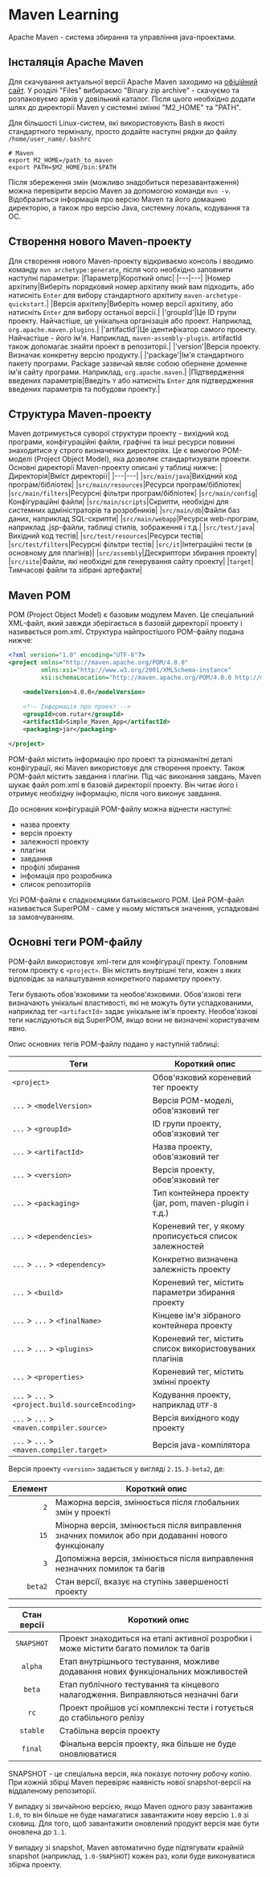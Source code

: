# Maven Learning
Apache Maven - система збирання та управління java-проектами.

## Інсталяція Apache Maven

Для скачування актуальної версії Apache Maven заходимо на [офіційний сайт](https://maven.apache.org/download.cgi "https://maven.apache.org/download.cgi"). У розділі "Files" вибираємо "Binary zip archive" - скачуємо та розпаковуємо архів у довільний каталог. Після цього необхідно додати шлях до директорії Maven у системні змінні "M2_HOME" та "PATH".

Для більшості Linux-систем, які використовують Bash в якості стандартного терміналу, просто додайте наступні рядки до файлу `/home/user_name/.bashrc`
```
# Maven
export M2_HOME=/path_to_maven
export PATH=$M2_HOME/bin:$PATH
```
Після збереження змін (можливо знадобиться перезавантаження) можна перевірити версію Maven за допомогою команди `mvn -v`. Відобразиться інформація про версію Maven та його домашню директорію, а також про версію Java, системну локаль, кодування та ОС.

## Створення нового Maven-проекту

Для створення нового Maven-проекту відкриваємо консоль і вводимо команду `mvn archetype:generate`, після чого необхідно заповнити наступні параметри:
|Параметр|Короткий опис|
|---|---|
|Номер архітипу|Виберіть порядковий номер архітипу який вам підходить, або натисніть `Enter` для вибору стандартного архітипу `maven-archetype-quickstart`.|
|Версія архітипу|Виберіть номер версії архітипу, або натисніть `Enter` для вибору останьої версії.|
|'groupId'|Це ID групи проекту. Найчастіше, це унікальна організація або проект. Наприклад, `org.apache.maven.plugins`.|
|'artifactId'|Це ідентифікатор самого проекту. Найчастіше - його ім'я. Наприклад, `maven-assembly-plugin`. artifactId також допомагає знайти проект в репозиторіі.|
|'version'|Версія проекту. Визначає конкретну версію продукту.|
|'package'|Ім'я стандартного пакету програми. Package зазвичай являє собою обернене доменне ім'я сайту програми. Наприклад, `org.apache.maven`.|
|Підтвердження введених параметрів|Введіть `Y` або натисніть `Enter` для підтвердження введених параметрів та побудови проекту.|

## Структура Maven-проекту

Maven дотримується суворої структури проекту - вихідний код програми, конфігураційні файли, графічні та інші ресурси повинні знаходитися у строго визначених директоріях. Це є вимогою POM-моделі (Project Object Model), яка дозволяє стандартизувати проекти. Основні директорії Maven-проекту описані у таблиці нижче:
|Директорія|Вміст директорії|
|---|---|
|`src/main/java`|Вихідний код програм/бібліотек|
|`src/main/resources`|Ресурси програм/бібліотек|
|`src/main/filters`|Ресурсні фільтри програм/бібліотек|
|`src/main/config`|Конфігураційні файли|
|`src/main/scripts`|Скрипти, необхідні для системних адміністраторів та розробників|
|`src/main/db`|Файли баз даних, наприклад SQL-скрипти|
|`src/main/webapp`|Ресурси web-програм, наприклад .jsp-файли, таблиці стилів, зображення і т.д.|
|`src/test/java`|Вихідний код тестів|
|`src/test/resources`|Ресурси тестів|
|`src/test/filters`|Ресурсні фільтри тестів|
|`src/it`|Інтеграційні тести (в основному для плагінів)|
|`src/assembly`|Дескриптори збирання проекту|
|`src/site`|Файли, які необхідні для генерування сайту проекту|
|`target`|Тимчасові файли та зібрані артефакти|

## Maven POM

POM (Project Object Model) є базовим модулем Maven. Це спеціальний XML-файл, який завжди зберігається в базовій директорії проекту і називається pom.xml. Структура найпростішого POM-файлу подана нижче:

```xml
<?xml version="1.0" encoding="UTF-8"?>
<project xmlns="http://maven.apache.org/POM/4.0.0"
         xmlns:xsi="http://www.w3.org/2001/XMLSchema-instance"
         xsi:schemaLocation="http://maven.apache.org/POM/4.0.0 http://maven.apache.org/xsd/maven-4.0.0.xsd">

    <modelVersion>4.0.0</modelVersion>
    
    <!-- Інформація про проект -->
    <groupId>com.rutar</groupId>
    <artifactId>Simple_Maven_App</artifactId>
    <packaging>jar</packaging>

</project>
```

POM-файл містить інформацію про проект та різноманітні деталі конфігурації, які Maven використовує для створення проекту. Також POM-файл містить завдання і плагіни. Під час виконання завдань, Maven шукає файл pom.xml в базовій директорії проекту. Він читає його і отримує необхідну інформацію, після чого виконує завдання.

До основних конфігурацій POM-файлу можна віднести наступні:
+ назва проекту
+ версія проекту
+ залежності проекту
+ плагіни
+ завдання
+ профілі збирання
+ інфомація про розробника
+ список репозиторіїв

Усі POM-файли є спадкоємцями батьківського POM. Цей POM-файл називається SuperPOM - саме у ньому містяться значення, успадковані за замовчуванням.

## Основні теги POM-файлу

POM-файл використовує xml-теги для конфігурації пректу. Головним тегом проекту є `<project>`. Він містить внутрішні теги, кожен з яких відповідає за налаштування конкретного параметру проекту.

Теги бувають обов'язковими та необов'язковими. Обов'язкові теги визначають унікальні властивості, які не можуть бути успадкованими, наприклад тег `<artifactId>` задає унікальне ім'я проекту. Необов'язкові теги наслідуються від SuperPOM, якщо вони не визначені користувачем явно.

Опис основних тегів POM-файлу подано у наступній таблиці:

|Теги|Короткий опис|
|---|---|
|`<project>`|Обов'язковий кореневий тег проекту|
|`...` > `<modelVersion>`|Версія POM-моделі, обов'язковий тег|
|`...` > `<groupId>`|ID групи проекту, обов'язковий тег|
|`...` > `<artifactId>`|Назва проекту, обов'язковий тег|
|`...` > `<version>`|Версія проекту, обов'язковий тег|
|`...` > `<packaging>`|Тип контейнера проекту (jar, pom, maven-plugin і т.д.)|
|`...` > `<dependencies>`|Кореневий тег, у якому прописується список залежностей|
|`...` > `...` > `<dependency>`|Конкретно визначена залежність проекту|
|`...` > `<build>`|Кореневий тег, містить параметри збирання проекту|
|`...` > `...` > `<finalName>`|Кінцеве ім'я зібраного контейнера проекту|
|`...` > `...` > `<plugins>`|Кореневий тег, містить список використовуваних плагінів|
|`...` > `<properties>`|Кореневий тег, містить змінні проекту|
|`...` > `...` > `<project.build.sourceEncoding>`|Кодування проекту, наприклад `UTF-8`|
|`...` > `...` > `<maven.compiler.source>`|Версія вихідного коду проекту|
|`...` > `...` > `<maven.compiler.target>`|Версія java-компілятора|

Версія проекту `<version>` задається у вигляді `2.15.3-beta2`, де:

|Елемент|Короткий опис|
|--:|---|
|`2`|Мажорна версія, змінюється після глобальних змін у проекті|
|`15`|Мінорна версія, змінюється після виправлення значних помилок або при додаванні нового функціоналу|
|`3`|Допоміжна версія, змінюється після виправлення незначних помилок та багів|
|`beta2`|Стан версії, вказує на ступінь завершеності проекту|

|Стан версії|Короткий опис|
|:-:|---|
|`SNAPSHOT`|Проект знаходиться на етапі активної розробки і може містити багато помилок та багів|
|`alpha`|Етап внутрішнього тестування, можливе додавання нових функціональних можливостей|
|`beta`|Етап публічного тестування та кінцевого налагодження. Виправляються незначні баги|
|`rc`|Проект пройшов усі комплексні тести і готується до стабільного релізу|
|`stable`|Стабільна версія проекту|
|`final`|Фінальна версія проекту, яка більше не буде оновлюватися|

SNAPSHOT - це спеціальна версія, яка показує поточну робочу копію. При кожній збірці Maven перевіряє наявність нової snapshot-версії на віддаленому репозиторії.

У випадку зі звичайною версією, якщо Maven одного разу завантажив `1.0`, то він більше не буде намагатися завантажити нову версію `1.0` зі сховищ. Для того, щоб завантажити оновлений продукт версія має бути оновлена до `1.1`.

У випадку зі snapshot, Maven автоматично буде підтягувати крайній snapshot (наприклад, `1.0-SNAPSHOT`) кожен раз, коли буде виконуватися збірка проекту.

